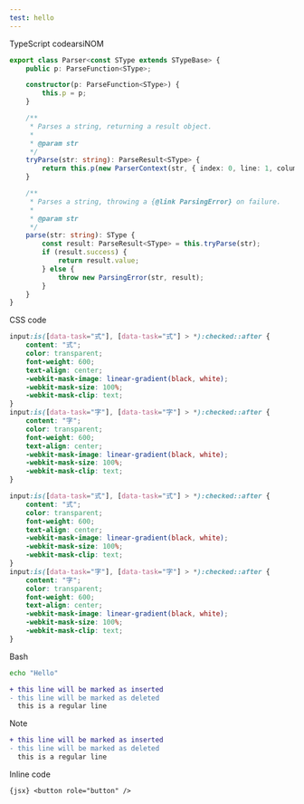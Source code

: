 ```yaml
---
test: hello
---
```


TypeScript codearsiNOM

```ts title="A part of ParsiNOM" {13-15, 22-29} showLineNumbers
export class Parser<const SType extends STypeBase> {
	public p: ParseFunction<SType>;

	constructor(p: ParseFunction<SType>) {
		this.p = p;
	}

	/**
	 * Parses a string, returning a result object.
	 *
	 * @param str
	 */
	tryParse(str: string): ParseResult<SType> {
		return this.p(new ParserContext(str, { index: 0, line: 1, column: 1 }));
	}

	/**
	 * Parses a string, throwing a {@link ParsingError} on failure.
	 *
	 * @param str
	 */
	parse(str: string): SType {
		const result: ParseResult<SType> = this.tryParse(str);
		if (result.success) {
			return result.value;
		} else {
			throw new ParsingError(str, result);
		}
	}
}
```

CSS code

```css title="Some CSS by sailKite" showLineNumbers {2} ins={6-8, 15-17} del={15-17}
input:is([data-task="式"], [data-task="式"] > *):checked::after {
    content: "式";
    color: transparent;
    font-weight: 600;
    text-align: center;
    -webkit-mask-image: linear-gradient(black, white);
    -webkit-mask-size: 100%;
    -webkit-mask-clip: text;
}
input:is([data-task="字"], [data-task="字"] > *):checked::after {
    content: "字";
    color: transparent;
    font-weight: 600;
    text-align: center;
    -webkit-mask-image: linear-gradient(black, white);
    -webkit-mask-size: 100%;
    -webkit-mask-clip: text;
}
```

```css
input:is([data-task="式"], [data-task="式"] > *):checked::after {
    content: "式";
    color: transparent;
    font-weight: 600;
    text-align: center;
    -webkit-mask-image: linear-gradient(black, white);
    -webkit-mask-size: 100%;
    -webkit-mask-clip: text;
}
input:is([data-task="字"], [data-task="字"] > *):checked::after {
    content: "字";
    color: transparent;
    font-weight: 600;
    text-align: center;
    -webkit-mask-image: linear-gradient(black, white);
    -webkit-mask-size: 100%;
    -webkit-mask-clip: text;
}
```

Bash

```bash title="Other Title"
echo "Hello"
```

```diff
+ this line will be marked as inserted
- this line will be marked as deleted
  this is a regular line
```

> [!NOTE]
> ```diff showLineNumbers
> + this line will be marked as inserted
> - this line will be marked as deleted
>   this is a regular line
> ```

Inline code

`{jsx} <button role="button" />`

